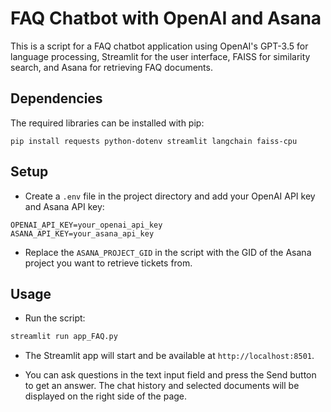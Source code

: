 
# FAQ Chatbot with OpenAI and Asana

This is a script for a FAQ chatbot application using OpenAI's GPT-3.5 for language processing, Streamlit for the user interface, FAISS for similarity search, and Asana for retrieving FAQ documents.

## Dependencies

The required libraries can be installed with pip:

```
pip install requests python-dotenv streamlit langchain faiss-cpu
```

## Setup

- Create a `.env` file in the project directory and add your OpenAI API key and Asana API key:

```env
OPENAI_API_KEY=your_openai_api_key
ASANA_API_KEY=your_asana_api_key
```

- Replace the `ASANA_PROJECT_GID` in the script with the GID of the Asana project you want to retrieve tickets from.

## Usage

- Run the script:

```bash
streamlit run app_FAQ.py
```

- The Streamlit app will start and be available at `http://localhost:8501`.

- You can ask questions in the text input field and press the Send button to get an answer. The chat history and selected documents will be displayed on the right side of the page.

